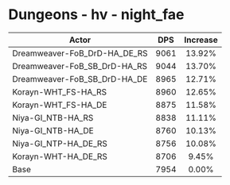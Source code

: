 # Dungeons - hv - night_fae
| Actor | DPS | Increase |
|---|:---:|:---:|
|Dreamweaver-FoB_DrD-HA_DE_RS|9061|13.92%|
|Dreamweaver-FoB_SB_DrD-HA_RS|9044|13.70%|
|Dreamweaver-FoB_SB_DrD-HA_DE|8965|12.71%|
|Korayn-WHT_FS-HA_RS|8960|12.65%|
|Korayn-WHT_FS-HA_DE|8875|11.58%|
|Niya-GI_NTB-HA_RS|8838|11.11%|
|Niya-GI_NTB-HA_DE|8760|10.13%|
|Niya-GI_NTP-HA_DE_RS|8756|10.08%|
|Korayn-WHT-HA_DE_RS|8706|9.45%|
|Base|7954|0.00%|
